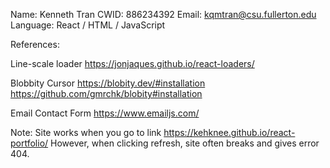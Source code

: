 Name: Kenneth Tran
CWID: 886234392
Email: kqmtran@csu.fullerton.edu
Language: React / HTML / JavaScript

References:

Line-scale loader
https://jonjaques.github.io/react-loaders/

Blobbity Cursor
https://blobity.dev/#installation
https://github.com/gmrchk/blobity#installation

Email Contact Form
https://www.emailjs.com/

Note:
Site works when you go to link https://kehknee.github.io/react-portfolio/
However, when clicking refresh, site often breaks and gives error 404.
